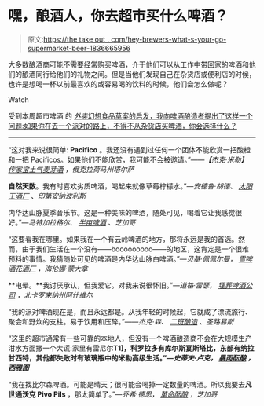 # 嘿，酿酒人，你去超市买什么啤酒？

> 原文:[https://the take out . com/hey-brewers-what-s-your-go-supermarket-beer-1836665956](https://thetakeout.com/hey-brewers-what-s-your-go-to-supermarket-beer-1836665956)

大多数酿酒商可能不需要经常购买啤酒，介于他们可以从工作中带回家的啤酒和他们的酿酒同行给他们的礼物之间。但是当他们发现自己在杂货店或便利店的时候，也许是想喝一杯以前最喜欢的或容易喝的饮料的时候，他们会怎么做呢？

Watch

受到本周超市啤酒 的 [*外卖*幻想食品草案的启发，我向啤酒酿造者提出了这样一个问题:如果你在去一个派对的路上，不得不从杂货店买啤酒，你会选择什么？](https://thetakeout.com/the-takeouts-fantasy-food-draft-best-supermarket-beer-1836635650)

* * *

“这对我来说很简单: **Pacifico** 。我还没有遇到过任何一个团体不能欣赏一把酸橙和一把 Pacificos。如果他们不能欣赏，我可能不会被邀请。”——*【杰克·米勒】* [*传家宝土气麦芽酒*](https://www.heirloomrusticales.com/) *，俄克拉荷马州塔尔萨*

**自然天数**。我有时喜欢劣质啤酒，喝起来就像草莓柠檬水。”*—安德鲁·胡德、* [*太阳王酒厂*](http://www.sunkingbrewing.com/) *、印第安纳波利斯*

内华达山脉夏季音乐节。这是一种美味的啤酒，随处可见，喝着它让我感觉很好。”*—马特加拉格尔、* [*半亩啤酒*](https://www.halfacrebeer.com/) *、芝加哥*

“这要看我在哪里。如果我在一个有云岭啤酒的地方，那将永远是我的首选。然而，由于我们生活在一个没有——booooooooo——的地区，这肯定是一个很难预料的事情。我猜随处可见的啤酒是内华达山脉白啤酒。”*—贝基·佩佩尔曼，* [*雪啤酒花酒厂*](http://www.snowhopbrewery.com/) *，海伦娜·蒙大拿*

**电晕。**我讨厌承认，但我爱它。对我来说很怀旧。”*—道格·雷瑟，* [*埋葬啤酒公司*](https://burialbeer.com/) *，北卡罗来纳州阿什维尔*

“我的派对啤酒现在是，而且永远都是。从我年轻的时候起，它就成了漂流旅行、聚会和野炊的支柱。易于饮用和压碎。”——*杰克·森、* [*二班酿造*](http://www.2ndshiftbrewing.com/) *、圣路易斯*

“这里的超市通常有一些可靠的本地人，但没有一个啤酒酿造商不会在大规模生产泔水方面撒一个大谎:家里有雷尼尔**T1]，科罗拉多有库尔斯宴斯塔比，东部有纳拉甘西特，其他都失败时有玻璃瓶中的米勒高级生活。”*—史蒂夫·卢克，* [*暴雨酝酿*](https://www.cloudburstbrew.com/) *，西雅图***

“我在找比尔森啤酒。可能是晴天；很可能会喝掉一定数量的啤酒。所以我要去**凡世通沃克 Pivo Pils** ，那太简单了。”*—乔希·德思，* [*革命酝酿*](https://revbrew.com/) *，芝加哥*